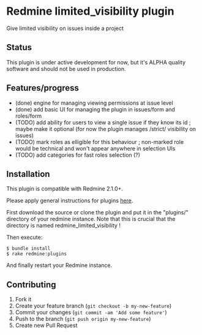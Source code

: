 Redmine limited_visibility plugin
======================

Give limited visibility on issues inside a project

Status
------

This plugin is under active development for now, but it's ALPHA quality software and should not be
used in production.

Features/progress
-----------------

- (done) engine for managing viewing permissions at issue level
- (done) add basic UI for managing the plugin in issues/form and roles/form
- (TODO) add ability for users to view a single issue if they know its id ; maybe make it optional (for now the plugin manages /strict/ visibility on issues)
- (TODO) mark roles as elligible for this behaviour ; non-marked role would be technical and won't appear anywhere in selection UIs
- (TODO) add categories for fast roles selection (?)

Installation
------------

This plugin is compatible with Redmine 2.1.0+.

Please apply general instructions for plugins [here](http://www.redmine.org/wiki/redmine/Plugins).

First download the source or clone the plugin and put it in the "plugins/" directory of your redmine instance. Note that this is crucial that the directory is named redmine_limited_visibility !

Then execute:

    $ bundle install
    $ rake redmine:plugins

And finally restart your Redmine instance.


Contributing
------------

1. Fork it
2. Create your feature branch (`git checkout -b my-new-feature`)
3. Commit your changes (`git commit -am 'Add some feature'`)
4. Push to the branch (`git push origin my-new-feature`)
5. Create new Pull Request
